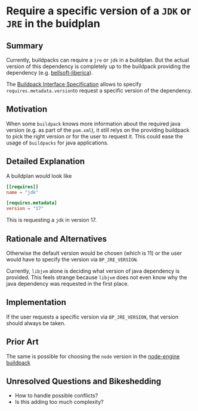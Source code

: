 # Require a specific version of a `JDK` or `JRE` in the buidplan

## Summary

Currently, buildpacks can require a `jre` or `jdk` in a buildplan. But the actual version of this dependency is completely up to the buildpack providing the dependency (e.g. [bellsoft-liberica](https://github.com/paketo-buildpacks/bellsoft-liberica)).

The [Buildpack Interface Specification](https://github.com/buildpacks/spec/blob/main/buildpack.md#build-plan-toml-requiresversion-key) allows to specify `requires.metadata.version`to request a specific version of the dependency.

## Motivation

When some `buildpack` knows more information about the required java version (e.g. as part of the `pom.xml`), it still relys on the providing buildpack to pick the right version or for the user to request it. This could ease the usage of `buildpacks` for java applications.

## Detailed Explanation

A buildplan would look like

```toml
[[requires]]
name = "jdk"

[requires.metadata]
version = "17"
```

This is requesting a `jdk` in version 17.

## Rationale and Alternatives

Otherwise the default version would be chosen (which is 11) or the user would have to specify the version via `BP_JRE_VERSION`.

Currently, `libjvm` alone is deciding what version of java dependency is provided. This feels strange because `libjvm` does not even know why the java dependency was requested in the first place.

## Implementation

If the user requests a specific version via `BP_JRE_VERSION`, that version should always be taken.

## Prior Art

The same is possible for choosing the `node` version in the [node-engine buildpack](https://github.com/paketo-buildpacks/node-engine)

## Unresolved Questions and Bikeshedding

* How to handle possible conflicts?
* Is this adding too much complexity?
